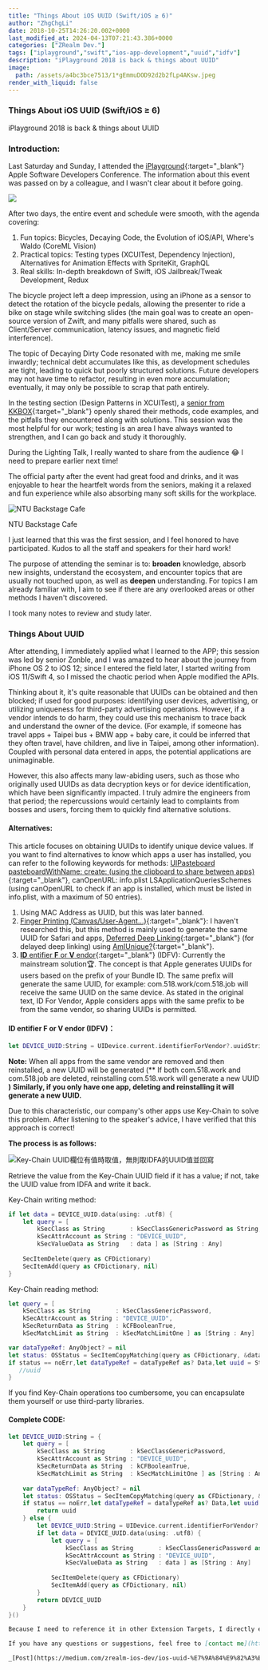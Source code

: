 ```yaml
---
title: "Things About iOS UUID (Swift/iOS ≥ 6)"
author: "ZhgChgLi"
date: 2018-10-25T14:26:20.002+0000
last_modified_at: 2024-04-13T07:21:43.386+0000
categories: ["ZRealm Dev."]
tags: ["iplayground","swift","ios-app-development","uuid","idfv"]
description: "iPlayground 2018 is back & things about UUID"
image:
  path: /assets/a4bc3bce7513/1*gEmmuDOD92d2b2fLp4AKsw.jpeg
render_with_liquid: false
---
```


### Things About iOS UUID \(Swift/iOS ≥ 6\)

iPlayground 2018 is back & things about UUID

### Introduction:

Last Saturday and Sunday, I attended the [iPlayground](https://iplayground.io/){:target="_blank"} Apple Software Developers Conference. The information about this event was passed on by a colleague, and I wasn't clear about it before going.

![](/assets/a4bc3bce7513/1*gEmmuDOD92d2b2fLp4AKsw.jpeg)

After two days, the entire event and schedule were smooth, with the agenda covering:
1. Fun topics: Bicycles, Decaying Code, the Evolution of iOS/API, Where's Waldo \(CoreML Vision\)
2. Practical topics: Testing types \(XCUITest, Dependency Injection\), Alternatives for Animation Effects with SpriteKit, GraphQL
3. Real skills: In-depth breakdown of Swift, iOS Jailbreak/Tweak Development, Redux

The bicycle project left a deep impression, using an iPhone as a sensor to detect the rotation of the bicycle pedals, allowing the presenter to ride a bike on stage while switching slides \(the main goal was to create an open-source version of Zwift, and many pitfalls were shared, such as Client/Server communication, latency issues, and magnetic field interference\).

The topic of Decaying Dirty Code resonated with me, making me smile inwardly; technical debt accumulates like this, as development schedules are tight, leading to quick but poorly structured solutions. Future developers may not have time to refactor, resulting in even more accumulation; eventually, it may only be possible to scrap that path entirely.

In the testing section \(Design Patterns in XCUITest\), a [senior from KKBOX](https://www.facebook.com/TestingWithKK/){:target="_blank"} openly shared their methods, code examples, and the pitfalls they encountered along with solutions. This session was the most helpful for our work; testing is an area I have always wanted to strengthen, and I can go back and study it thoroughly.

During the Lighting Talk, I really wanted to share from the audience 😂 I need to prepare earlier next time!

The official party after the event had great food and drinks, and it was enjoyable to hear the heartfelt words from the seniors, making it a relaxed and fun experience while also absorbing many soft skills for the workplace.

![NTU Backstage Cafe](/assets/a4bc3bce7513/1*Xwk_96lVKcMKgeL7IOC70g.jpeg)

NTU Backstage Cafe

I just learned that this was the first session, and I feel honored to have participated. Kudos to all the staff and speakers for their hard work!

The purpose of attending the seminar is to: **broaden** knowledge, absorb new insights, understand the ecosystem, and encounter topics that are usually not touched upon, as well as **deepen** understanding. For topics I am already familiar with, I aim to see if there are any overlooked areas or other methods I haven't discovered.

I took many notes to review and study later.
### Things About UUID

After attending, I immediately applied what I learned to the APP; this session was led by senior Zonble, and I was amazed to hear about the journey from iPhone OS 2 to iOS 12; since I entered the field later, I started writing from iOS 11/Swift 4, so I missed the chaotic period when Apple modified the APIs.

Thinking about it, it's quite reasonable that UUIDs can be obtained and then blocked; if used for good purposes: identifying user devices, advertising, or utilizing uniqueness for third-party advertising operations. However, if a vendor intends to do harm, they could use this mechanism to trace back and understand the owner of the device. \(For example, if someone has travel apps + Taipei bus + BMW app + baby care, it could be inferred that they often travel, have children, and live in Taipei, among other information\). Coupled with personal data entered in apps, the potential applications are unimaginable.

However, this also affects many law-abiding users, such as those who originally used UUIDs as data decryption keys or for device identification, which have been significantly impacted. I truly admire the engineers from that period; the repercussions would certainly lead to complaints from bosses and users, forcing them to quickly find alternative solutions.
#### Alternatives:

This article focuses on obtaining UUIDs to identify unique device values. If you want to find alternatives to know which apps a user has installed, you can refer to the following keywords for methods: [UIPasteboard pasteboardWithName: create: \(using the clipboard to share between apps\)](https://link.medium.com/YTheNPnHH7){:target="_blank"}, canOpenURL: info\.plist LSApplicationQueriesSchemes \(using canOpenURL to check if an app is installed, which must be listed in info\.plist, with a maximum of 50 entries\).
1. Using MAC Address as UUID, but this was later banned.
2. [Finger Printing \(Canvas/User-Agent…\)](https://medium.com/@ravielakshmanan/web-browser-uniqueness-and-fingerprinting-7eac3c381805){:target="_blank"}: I haven't researched this, but this method is mainly used to generate the same UUID for Safari and apps, [Deferred Deep Linking](https://www.jianshu.com/p/fa48387d56ea){:target="_blank"} \(for delayed deep linking\) using [AmIUnique?](https://amiunique.org/){:target="_blank"}.
3. [**ID** entifier **F** or **V** endor](https://www.jianshu.com/p/b810d7e007ad){:target="_blank"} \(IDFV\): Currently the mainstream solution🏆. The concept is that Apple generates UUIDs for users based on the prefix of your Bundle ID. The same prefix will generate the same UUID, for example: com\.518\.work/com\.518\.job will receive the same UUID on the same device. As stated in the original text, ID For Vendor, Apple considers apps with the same prefix to be from the same vendor, so sharing UUIDs is permitted.

#### **ID** entifier **F** or **V** endor \(IDFV\)：
```swift
let DEVICE_UUID:String = UIDevice.current.identifierForVendor?.uuidString ?? UUID().uuidString
```

**Note:** When all apps from the same vendor are removed and then reinstalled, a new UUID will be generated \(** If both com\.518\.work and com\.518\.job are deleted, reinstalling com\.518\.work will generate a new UUID **\)** 
**Similarly, if you only have one app, deleting and reinstalling it will generate a new UUID.**

Due to this characteristic, our company's other apps use Key-Chain to solve this problem. After listening to the speaker's advice, I have verified that this approach is correct!

**The process is as follows:**


![Key\-Chain UUID欄位有值時取值，無則取IDFA的UUID值並回寫](/assets/a4bc3bce7513/1*-8rufG1QW-J5tn6ZadT17A.jpeg)

Retrieve the value from the Key-Chain UUID field if it has a value; if not, take the UUID value from IDFA and write it back.

Key-Chain writing method:
```swift
if let data = DEVICE_UUID.data(using: .utf8) {
    let query = [
        kSecClass as String       : kSecClassGenericPassword as String,
        kSecAttrAccount as String : "DEVICE_UUID",
        kSecValueData as String   : data ] as [String : Any]
    
    SecItemDelete(query as CFDictionary)
    SecItemAdd(query as CFDictionary, nil)
}
```

Key-Chain reading method:
```swift
let query = [
    kSecClass as String       : kSecClassGenericPassword,
    kSecAttrAccount as String : "DEVICE_UUID",
    kSecReturnData as String  : kCFBooleanTrue,
    kSecMatchLimit as String  : kSecMatchLimitOne ] as [String : Any]

var dataTypeRef: AnyObject? = nil
let status: OSStatus = SecItemCopyMatching(query as CFDictionary, &dataTypeRef)
if status == noErr,let dataTypeRef = dataTypeRef as? Data,let uuid = String(data:dataTypeRef, encoding: .utf8) {
   //uuid
} 
```

If you find Key-Chain operations too cumbersome, you can encapsulate them yourself or use third-party libraries.
#### Complete CODE:
```swift
let DEVICE_UUID:String = {
    let query = [
        kSecClass as String       : kSecClassGenericPassword,
        kSecAttrAccount as String : "DEVICE_UUID",
        kSecReturnData as String  : kCFBooleanTrue,
        kSecMatchLimit as String  : kSecMatchLimitOne ] as [String : Any]
    
    var dataTypeRef: AnyObject? = nil
    let status: OSStatus = SecItemCopyMatching(query as CFDictionary, &dataTypeRef)
    if status == noErr,let dataTypeRef = dataTypeRef as? Data,let uuid = String(data:dataTypeRef, encoding: .utf8) {
        return uuid
    } else {
        let DEVICE_UUID:String = UIDevice.current.identifierForVendor?.uuidString ?? UUID().uuidString
        if let data = DEVICE_UUID.data(using: .utf8) {
            let query = [
                kSecClass as String       : kSecClassGenericPassword as String,
                kSecAttrAccount as String : "DEVICE_UUID",
                kSecValueData as String   : data ] as [String : Any]
        
            SecItemDelete(query as CFDictionary)
            SecItemAdd(query as CFDictionary, nil)
        }
        return DEVICE_UUID
    }
}()
```

```markdown
Because I need to reference it in other Extension Targets, I directly encapsulated it as a closure parameter for use.

If you have any questions or suggestions, feel free to [contact me](https://www.zhgchg.li/contact){:target="_blank"}.

_[Post](https://medium.com/zrealm-ios-dev/ios-uuid-%E7%9A%84%E9%82%A3%E4%BA%9B%E4%BA%8B-swift-ios-6-a4bc3bce7513){:target="_blank"} converted from Medium by [ZMediumToMarkdown](https://github.com/ZhgChgLi/ZMediumToMarkdown){:target="_blank"}._
```

